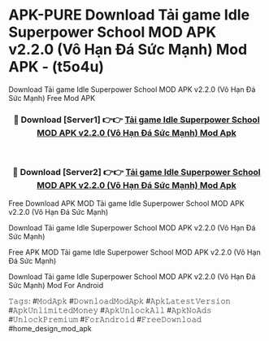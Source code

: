 # APK-PURE Download Tải game Idle Superpower School MOD APK v2.2.0 (Vô Hạn Đá Sức Mạnh) Mod APK - (t5o4u)
Download Tải game Idle Superpower School MOD APK v2.2.0 (Vô Hạn Đá Sức Mạnh) Free Mod APK

<div align="center">
<h3>🔴 Download [Server1] 👉👉 <a href="https://apk-comot.site?title=Tải_game_Idle_Superpower_School_MOD_APK_v2.2.0_(Vô_Hạn_Đá_Sức_Mạnh)">Tải game Idle Superpower School MOD APK v2.2.0 (Vô Hạn Đá Sức Mạnh) Mod Apk</a></h3><br>

<h3>🔴 Download [Server2] 👉👉 <a href="https://apk-comot.site?title=Tải_game_Idle_Superpower_School_MOD_APK_v2.2.0_(Vô_Hạn_Đá_Sức_Mạnh)">Tải game Idle Superpower School MOD APK v2.2.0 (Vô Hạn Đá Sức Mạnh) Mod Apk</a></h3>
</div>


Free Download APK MOD Tải game Idle Superpower School MOD APK v2.2.0 (Vô Hạn Đá Sức Mạnh)

Download Tải game Idle Superpower School MOD APK v2.2.0 (Vô Hạn Đá Sức Mạnh) 

Free APK MOD Tải game Idle Superpower School MOD APK v2.2.0 (Vô Hạn Đá Sức Mạnh) 

Download Tải game Idle Superpower School MOD APK v2.2.0 (Vô Hạn Đá Sức Mạnh) Mod For Android

𝚃𝚊𝚐𝚜: #𝙼𝚘𝚍𝙰𝚙𝚔 #𝙳𝚘𝚠𝚗𝚕𝚘𝚊𝚍𝙼𝚘𝚍𝙰𝚙𝚔 #𝙰𝚙𝚔𝙻𝚊𝚝𝚎𝚜𝚝𝚅𝚎𝚛𝚜𝚒𝚘𝚗 #𝙰𝚙𝚔𝚄𝚗𝚕𝚒𝚖𝚒𝚝𝚎𝚍𝙼𝚘𝚗𝚎𝚢 #𝙰𝚙𝚔𝚄𝚗𝚕𝚘𝚌𝚔𝙰𝚕𝚕 #𝙰𝚙𝚔𝙽𝚘𝙰𝚍𝚜 #𝚄𝚗𝚕𝚘𝚌𝚔𝙿𝚛𝚎𝚖𝚒𝚞𝚖 #𝙵𝚘𝚛𝙰𝚗𝚍𝚛𝚘𝚒𝚍 #𝙵𝚛𝚎𝚎𝙳𝚘𝚠𝚗𝚕𝚘𝚊𝚍 #home_design_mod_apk